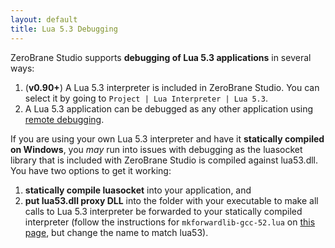 ```yaml
---
layout: default
title: Lua 5.3 Debugging
---
```


ZeroBrane Studio supports **debugging of Lua 5.3 applications** in several ways:

1. (**v0.90+**) A Lua 5.3 interpreter is included in ZeroBrane Studio. You can select it by going to `Project | Lua Interpreter | Lua 5.3`.
2. A Lua 5.3 application can be debugged as any other application using [remote debugging](doc-remote-debugging).

If you are using your own Lua 5.3 interpreter and have it **statically compiled on Windows**, you *may* run into issues with debugging as the luasocket library that is included with ZeroBrane Studio is compiled against lua53.dll.
You have two options to get it working:

1. **statically compile luasocket** into your application, and
2. **put lua53.dll proxy DLL** into the folder with your executable to make all calls to Lua 5.3 interpreter be forwarded to your statically compiled interpreter (follow the instructions for `mkforwardlib-gcc-52.lua` on [this page](http://lua-users.org/wiki/LuaProxyDllThree), but change the name to match lua53).
